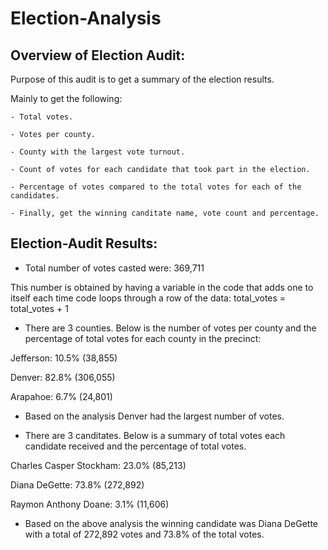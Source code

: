 # Election-Analysis
## Overview of Election Audit:
Purpose of this audit is to get a summary of the election results.

Mainly to get the following:

    - Total votes.
    
    - Votes per county.
    
    - County with the largest vote turnout.
    
    - Count of votes for each candidate that took part in the election.
    
    - Percentage of votes compared to the total votes for each of the candidates.
    
    - Finally, get the winning canditate name, vote count and percentage.
    
## Election-Audit Results:

  - Total number of votes casted were: 369,711
  
  This number is obtained by having a variable in the code that adds one to itself each time code loops through a row of the data: total_votes = total_votes + 1
  
  - There are 3 counties. Below is the number of votes per county and the percentage of total votes for each county in the precinct:
  
  Jefferson: 10.5% (38,855)
  
  Denver: 82.8% (306,055)
  
  Arapahoe: 6.7% (24,801)
  
  - Based on the analysis Denver had the largest number of votes.
  
  - There are 3 canditates. Below is a summary of total votes each candidate received and the percentage of total votes.
  
  Charles Casper Stockham: 23.0% (85,213)
  
  Diana DeGette: 73.8% (272,892)
  
  Raymon Anthony Doane: 3.1% (11,606)
  
  - Based on the above analysis the winning candidate was Diana DeGette with a total of 272,892 votes and 73.8% of the total votes.
  
  
  
  
  
